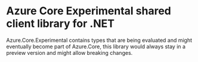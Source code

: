 # Azure Core Experimental shared client library for .NET

Azure.Core.Experimental contains types that are being evaluated and might eventually become part of Azure.Core, this library would always stay in a preview version and might allow breaking changes.
